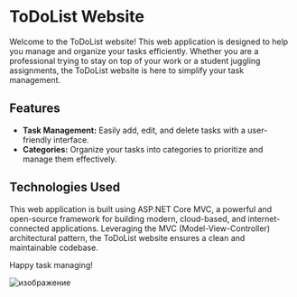 # ToDoList Website

Welcome to the ToDoList website! This web application is designed to help you manage and organize your tasks efficiently. Whether you are a professional trying to stay on top of your work or a student juggling assignments, the ToDoList website is here to simplify your task management.

## Features

- **Task Management:** Easily add, edit, and delete tasks with a user-friendly interface.
- **Categories:** Organize your tasks into categories to prioritize and manage them effectively.

## Technologies Used

This web application is built using ASP.NET Core MVC, a powerful and open-source framework for building modern, cloud-based, and internet-connected applications. Leveraging the MVC (Model-View-Controller) architectural pattern, the ToDoList website ensures a clean and maintainable codebase.



Happy task managing!

![изображение](https://github.com/mistelltein/ANC-MVC-ToDoList/assets/140878066/ada1ad44-1879-4988-a66e-2f3b064e3699)
